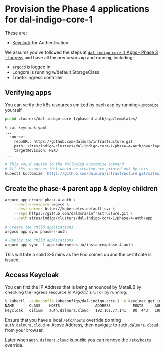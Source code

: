 # Provision the Phase 4 applications for dal-indigo-core-1

These are:
* [Keycloak](https://github.com/keycloak/keycloak) for Authentication

We assume you've followed the steps at [`dal-indigo-core-1` Apps - Phase 3 - Ingress](INDIGO-CORE-1-APPS-PHASE-3.md) and have all the precursors up and running, including:
* `argocd` is logged in
* Longorn is running w/default StorageClass
* Traefik ingress controller

## Verifying apps

You can verify the k8s resources emitted by each app by running `kustomize` yourself
```bash
pushd clusters/dal-indigo-core-1/phase-4-auth/app/templates/

% cat keycloak.yaml
...
  source:
    repoURL: https://github.com/dalmura/infrastructure.git
    path: sites/indigo/clusters/dal-indigo-core-1/phase-4-auth/overlays/keycloak
    targetRevision: HEAD
...

# This would equate to the following kustomize command
# All k8s resources that would be created are printed out by this
kubectl kustomize 'https://github.com/dalmura/infrastructure.git/sites/indigo/clusters/dal-indigo-core-1/phase-4-auth/overlays/keycloak?ref=HEAD'
```

## Create the phase-4 parent app & deploy children
```bash
argocd app create phase-4-auth \
    --dest-namespace argocd \
    --dest-server https://kubernetes.default.svc \
    --repo https://github.com/dalmura/infrastructure.git \
    --path sites/indigo/clusters/dal-indigo-core-1/phase-4-auth/app

# Create the child applications
argocd app sync phase-4-auth

# Deploy the child applications
argocd app sync -l app.kubernetes.io/instance=phase-4-auth

```

This will take a solid 3-5 mins as the Pod comes up and the certificate is issued.

## Access Keycloak

You can find the IP Address that is being announced by MetalLB by checking the Ingress resource in ArgoCD's UI or by running:
```bash
% kubectl --kubeconfig kubeconfigs/dal-indigo-core-1 -n keycloak get ingress
NAME       CLASS    HOSTS                ADDRESS          PORTS     AGE
keycloak   cilium   auth.dalmura.cloud   192.168.77.141   80, 443   19m
```

Ensure that you have a local `/etc/hosts` override pointing `auth.dalmura.cloud` => Above Address, then navigate to `auth.dalmura.cloud` from your browser.

Later when `auth.dalmura.cloud` is public you can remove the `/etc/hosts` override.
